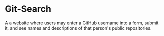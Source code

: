 # Git-Search
A a website where users may enter a GitHub username into a form, submit it, and see names and descriptions of that person's public repositories.
